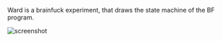 Ward is a brainfuck experiment, that draws the state machine of the BF program.

![screenshot](http://i.imgur.com/PINcCUy.gif)

